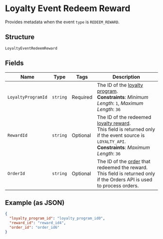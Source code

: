 
# Loyalty Event Redeem Reward

Provides metadata when the event `type` is `REDEEM_REWARD`.

## Structure

`LoyaltyEventRedeemReward`

## Fields

| Name | Type | Tags | Description |
|  --- | --- | --- | --- |
| `LoyaltyProgramId` | `string` | Required | The ID of the [loyalty program](../../doc/models/loyalty-program.md).<br>**Constraints**: *Minimum Length*: `1`, *Maximum Length*: `36` |
| `RewardId` | `string` | Optional | The ID of the redeemed [loyalty reward](../../doc/models/loyalty-reward.md).<br>This field is returned only if the event source is `LOYALTY_API`.<br>**Constraints**: *Maximum Length*: `36` |
| `OrderId` | `string` | Optional | The ID of the [order](../../doc/models/order.md) that redeemed the reward.<br>This field is returned only if the Orders API is used to process orders. |

## Example (as JSON)

```json
{
  "loyalty_program_id": "loyalty_program_id0",
  "reward_id": "reward_id4",
  "order_id": "order_id6"
}
```

